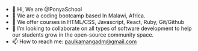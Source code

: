 - 👋 Hi, We are @PonyaSchool
- 👀 We are a coding bootcamp based In Malawi, Africa.
- 🌱 We offer courses in HTML/CSS, Javascript, React, Ruby, Git/Github
- 💞️ I’m looking to collaborate on all types of software development to help our students grow in the open-source community space.
- 📫 How to reach me: paulkamangadm@gmail.com

<!---
PonyaSchool/PonyaSchool is a ✨ special ✨ repository because its `README.md` (this file) appears on your GitHub profile.
You can click the Preview link to take a look at your changes.
--->
